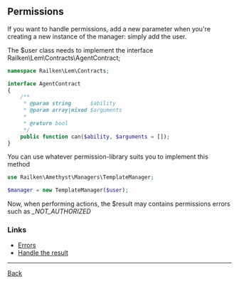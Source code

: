 ## Permissions

If you want to handle permissions, add a new parameter when you're creating a new instance of the manager: simply add the user.

The $user class needs to implement the interface Railken\Lem\Contracts\AgentContract;

```php
namespace Railken\Lem\Contracts;

interface AgentContract
{
    /**
     * @param string      $ability
     * @param array|mixed $arguments
     *
     * @return bool
     */
    public function can($ability, $arguments = []);
}
```

You can use whatever permission-library suits you to implement this method

```php
use Railken\Amethyst\Managers\TemplateManager;

$manager = new TemplateManager($user);

```

Now, when performing actions, the $result may contains permissions errors such as *_NOT_AUTHORIZED*

### Links
* [Errors](errors.md)
* [Handle the result](result.md)

---
[Back](index.md)